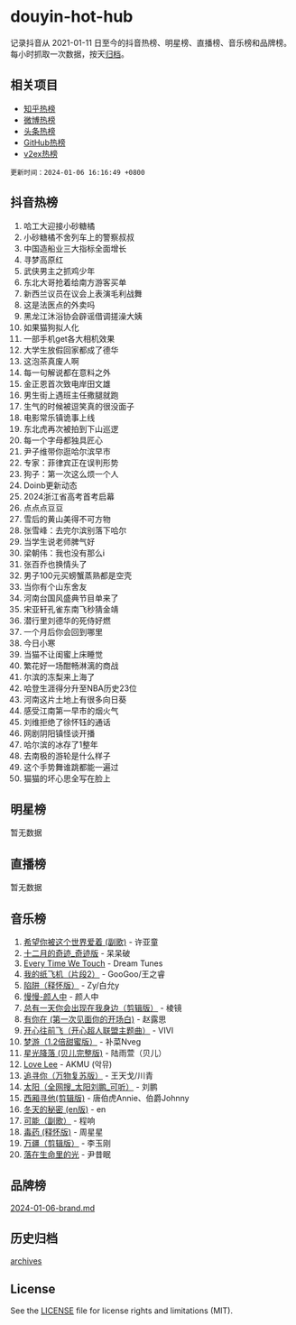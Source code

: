 # douyin-hot-hub

记录抖音从 2021-01-11 日至今的抖音热榜、明星榜、直播榜、音乐榜和品牌榜。每小时抓取一次数据，按天[归档](archives)。

## 相关项目

- [知乎热榜](https://github.com/lonnyzhang423/zhihu-hot-hub)
- [微博热榜](https://github.com/lonnyzhang423/weibo-hot-hub)
- [头条热榜](https://github.com/lonnyzhang423/toutiao-hot-hub)
- [GitHub热榜](https://github.com/lonnyzhang423/github-hot-hub)
- [v2ex热榜](https://github.com/lonnyzhang423/v2ex-hot-hub)


`更新时间：2024-01-06 16:16:49 +0800`

## 抖音热榜

1. 哈工大迎接小砂糖橘
1. 小砂糖橘不舍列车上的警察叔叔
1. 中国造船业三大指标全面增长
1. 寻梦高原红
1. 武侠男主之抓鸡少年
1. 东北大哥抢着给南方游客买单
1. 新西兰议员在议会上表演毛利战舞
1. 这是法医点的外卖吗
1. 黑龙江沐浴协会辟谣借调搓澡大姨
1. 如果猫狗拟人化
1. 一部手机get各大相机效果
1. 大学生放假回家都成了德华
1. 这泡茶真废人啊
1. 每一句解说都在意料之外
1. 金正恩首次致电岸田文雄
1. 男生街上遇班主任撒腿就跑
1. 生气的时候被逗笑真的很没面子
1. 电影常乐镇诡事上线
1. 东北虎再次被拍到下山巡逻
1. 每一个字母都独具匠心
1. 尹子维带你逛哈尔滨早市
1. 专家：菲律宾正在误判形势
1. 狗子：第一次这么烦一个人
1. Doinb更新动态
1. 2024浙江省高考首考启幕
1. 点点点豆豆
1. 雪后的黄山美得不可方物
1. 张雪峰：去完尔滨别落下哈尔
1. 当学生说老师脾气好
1. 梁朝伟：我也没有那么i
1. 张百乔也换情头了
1. 男子100元买螃蟹蒸熟都是空壳
1. 当你有个山东舍友
1. 河南台国风盛典节目单来了
1. 宋亚轩孔雀东南飞秒猜金靖
1. 潜行里刘德华的死侍好燃
1. 一个月后你会回到哪里
1. 今日小寒
1. 当猫不让闺蜜上床睡觉
1. 繁花好一场酣畅淋漓的商战
1. 尔滨的冻梨来上海了
1. 哈登生涯得分升至NBA历史23位
1. 河南这片土地上有很多向日葵
1. 感受江南第一早市的烟火气
1. 刘维拒绝了徐怀钰的通话
1. 网剧阴阳镇怪谈开播
1. 哈尔滨的冰存了1整年
1. 去南极的游轮是什么样子
1. 这个手势舞谁跳都能一遍过
1. 猫猫的坏心思全写在脸上

## 明星榜

暂无数据

## 直播榜

暂无数据

## 音乐榜

1. [希望你被这个世界爱着 (副歌)](https://sf6-cdn-tos.douyinstatic.com/obj/tos-cn-ve-2774/oUHCmWQfZlE3QQBKBeD8rCFLpJzPgCpImhsxMt) - 许亚童
1. [十二月的奇迹_奇迹版](https://sf86-cdn-tos.douyinstatic.com/obj/tos-cn-ve-2774/oMslvA9FBzGMGHnyUuoiiUjtIAXfMz6tzwByW8) - 呆呆破
1. [Every Time We Touch](https://sf86-cdn-tos.douyinstatic.com/obj/tos-cn-ve-2774/ogN6lUKQeBBfEVhIOMikG1CcJjugxk1tztZyhP) - Dream Tunes
1. [我的纸飞机（片段2）](https://sf86-cdn-tos.douyinstatic.com/obj/tos-cn-ve-2774/oM2ZrKcg2CD5AeRB2gkeXOFB1IxAGJdZPazYHf) - GooGoo/王之睿
1. [陷阱（释怀版）](https://sf86-cdn-tos.douyinstatic.com/obj/tos-cn-ve-2774/oE8C21LeZrzKLDFfQYgMzx4GAIHageG5IzayY7) - Zy/白允y
1. [慢慢-颜人中](https://sf6-cdn-tos.douyinstatic.com/obj/tos-cn-ve-2774/ocjHNfBXdBxQNC8ZGAeoLMFTUgtBg8bkExunDC) - 颜人中
1. [总有一天你会出现在我身边（剪辑版）](https://sf86-cdn-tos.douyinstatic.com/obj/tos-cn-ve-2774/oMLsHwhWW7CYoAhoWB9EXUQIzNBsfAJxpAoxCU) - 棱镜
1. [有你在 (第一次见面你的开场白)](https://sf3-cdn-tos.douyinstatic.com/obj/tos-cn-ve-2774/oAthrQ3ClJBfI57uBoFEgNDYtNCZ0TSYQQfxQ0) - 赵露思
1. [开心往前飞（开心超人联盟主题曲）](https://sf86-cdn-tos.douyinstatic.com/obj/tos-cn-ve-2774/9d8fb7c82cf1421fb93a9fe925275e0a) - VIVI
1. [梦游（1.2倍甜蜜版）](https://sf86-cdn-tos.douyinstatic.com/obj/tos-cn-ve-2774/o4gyAUm8hwufoEABmwVIiQtHsFuGzAEEWtNMzo) - 补菜Nveg
1. [星光降落 (贝儿完整版)](https://sf3-cdn-tos.douyinstatic.com/obj/tos-cn-ve-2774/okwB9hAwyAtsFFkFBzAX1hOOfQuIoMNs0W2Mwr) - 陆雨萱（贝儿）
1. [Love Lee](https://sf6-cdn-tos.douyinstatic.com/obj/tos-cn-ve-2774/o05GbkJGbCBTdDnMtB0fwOYgkeZp23vrWQDQBS) - AKMU (악뮤)
1. [追寻你（万物复苏版）](https://sf3-cdn-tos.douyinstatic.com/obj/tos-cn-ve-2774/oYeAZJsbjIDit9APmBg8u6uDUQnHmoCf3gbo74) - 王天戈/川青
1. [太阳（全网搜_太阳刘鹏_可听）](https://sf3-cdn-tos.douyinstatic.com/obj/tos-cn-ve-2774/ogWbyIQnlBFImVbeDocRdCIYtBHlbJXgfZMvgz) - 刘鹏
1. [西厢寻他(剪辑版)](https://sf3-cdn-tos.douyinstatic.com/obj/tos-cn-ve-2774/oUsAVfAQKlRNxEv5qxvIB8o5qmIWUcXbzJKJhw) - 唐伯虎Annie、伯爵Johnny
1. [冬天的秘密 (en版)](https://sf86-cdn-tos.douyinstatic.com/obj/tos-cn-ve-2774/okIuMHDdzyf3FjGK4Lphe1vfHcQaPIHAg0Z4CR) - en
1. [可能（副歌）](https://sf86-cdn-tos.douyinstatic.com/obj/tos-cn-ve-2774/cde1731888894259b333569393c2fb51) - 程响
1. [毒药 (释怀版)](https://sf86-cdn-tos.douyinstatic.com/obj/tos-cn-ve-2774/oYILMEAzspdZBIzy4frJNB8ZHPHWAhiwowd4Ad) - 周星星
1. [万疆（剪辑版）](https://sf3-cdn-tos.douyinstatic.com/obj/tos-cn-ve-2774/ooG7oVgFlDTelKCjCsTTobQvbdtj1BBQXnfZd8) - 李玉刚
1. [落在生命里的光](https://sf6-cdn-tos.douyinstatic.com/obj/tos-cn-ve-2774/d9ffa8c090124ea58bb10df9b510c01d) - 尹昔眠

## 品牌榜

[2024-01-06-brand.md](archives/2024-01-06-brand.md)

## 历史归档

[archives](archives)

## License

See the [LICENSE](LICENSE) file for license rights and limitations (MIT).

